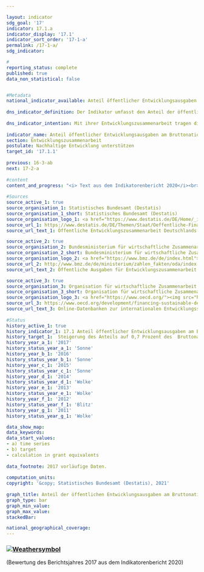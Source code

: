 ```yaml
---

layout: indicator    
sdg_goal: '17'    
indicator: 17.1.a    
indicator_display: '17.1'    
indicator_sort_order: '17-1-a'    
permalink: /17-1-a/    
sdg_indicator:     

#    
reporting_status: complete    
published: true    
data_non_statistical: false    


#Metadata    
national_indicator_available: Anteil öffentlicher Entwicklungsausgaben am Bruttonationaleinkommen    
    
dns_indicator_definition: Der Indikator umfasst den Anteil der öffentlichen Entwicklungsausgaben (Official Development Assistance, ODA) im Verhältnis zum Bruttonationaleinkommen (BNE).    
    
dns_indicator_intention: Mit ihrer Entwicklungszusammenarbeit tragen die Geber dazu bei, die weltweite Armut zu mindern, humanitäre Notlagen zu lindern, den Frieden zu sichern, Demokratie zu verwirklichen sowie die Globalisierung gerecht zu gestalten und die Umwelt zu schützen. Um dieser Verantwortung gerecht zu werden, will die Bundesregierung das ursprünglich 1970 von der Generalversammlung der Vereinten Nationen festgelegte Ziel, den Anteil öffentlicher Entwicklungsausgaben am Bruttonationaleinkommen (ODA-Quote) auf 0,7 % zu steigern, bis zum Jahr 2030 erreichen.    
    
indicator_name: Anteil öffentlicher Entwicklungsausgaben am Bruttonationaleinkommen    
section: Entwicklungszusammenarbeit    
postulate: Nachhaltige Entwicklung unterstützen    
target_id: '17.1.1'    
    
previous: 16-3-ab    
next: 17-2-a    
    
#content    
content_and_progress: "<i> Text aus dem Indikatorenbericht 2020</i><br><br>Datengrundlage des Indikators sind die Statistiken der Leistungen der deutschen Entwicklungszusammenarbeit, die im Auftrag des Bundesministeriums für wirtschaftliche Zusammenarbeit und Entwicklung (BMZ) vom Statistischen Bundesamt erstellt werden. Die Anrechenbarkeit einer Leistung als ODA ist durch Richtlinien des Entwicklungsausschusses (DAC) der Organisation für wirtschaftliche Zusammenarbeit und Entwicklung (OECD) definiert. Zur ODA zählen vor allem Ausgaben für die finanzielle und technische Zusammenarbeit mit Entwicklungsländern, humanitäre Hilfe sowie Beiträge für Entwicklungszusammenarbeit an multilaterale Institutionen wie zum Beispiel die Vereinten Nationen, die Europäische Union, die Weltbank oder regionale Entwicklungsbanken. Darüber hinaus sind auch Ausgaben für bestimmte Friedensmissionen, Schuldenerleichterungen sowie bestimmte Ausgaben für Entwicklung im Geberland, wie etwa Studienplatzkosten für Studierende aus Entwicklungsländern oder Ausgaben für entwicklungsspezifische Forschung, als ODA anrechenbar.<br><br>Der DAC definiert auch die Liste der ODA-fähigen Entwicklungsländer. Diese umfasst die am wenigsten entwickelten Länder (LDCs) sowie weitere Länder mit niedrigem und mittlerem Bruttonationaleinkommen pro Kopf. Ausgeschlossen sind Mitglieder der G7 und Russland, der EU sowie EU-Beitrittskandidaten mit festem Beitrittsdatum. Die Liste wird in der Regel dreijährlich aktualisiert. Veränderungen des Indikators können sich also auch dadurch ergeben, dass einzelne oder mehrere Länder in die Liste aufgenommen werden oder aus ihr herausfallen.<br><br>2018 fand eine Änderung bei der Erfassung der ODA statt. Wurden bisher die Nettoausgaben betrachtet, so basiert die Berechnung der ODA seitdem auf der sogenannten „Zuschussäquivalent-Methode“. Hierbei werden Zuschüsse bzw. bei vergünstigten Darlehen nur der Schenkungsanteil als ODA erfasst. So betrugen die ODA-Leistungen nach neuer Methode 2019 21,3 Milliarden Euro (Daten der OECD vorläufig) und lagen nur geringfügig höher als 2018 (21,2 Milliarden Euro). Der Anteil der öffentlichen Entwicklungsausgaben am deutschen BNE lag in 2019 bei 0,60 % (vorläufiger Wert; 2018: 0,6 1 %).<br><br>Zur Vergleichbarkeit der alten und neuen Berechnungsmethode werden im Folgenden die ODA-Daten nach der bisherigen Methoden dargestellt. Nach alter Berechnungsmethode betrugen die Netto-ODA-Leistungen im Jahr 2019 rund 21,2 Milliarden Euro (Daten der OECD vorläufig), dies bedeutet einen Rückgang um 2,5 % im Vergleich zum Vorjahr (21,8 Milliarden Euro). <br><br>Im internationalen Vergleich war Deutschland 2019 absolut gesehen erneut der zweitgrößte Geber hinter den USA und vor Großbritannien (vorläufige Ergebnisse). Die von Deutschland erreichte ODA-Quote von 0,60 % lag über dem Durchschnittswert der EU-Mitglieder des OECD-Entwicklungsausschusses (0,47 %). Im Hinblick auf die ODA-Quote lag Deutschland auf Platz 6 der 29 DAC-Mitgliedsländer. Das internationale Ziel von 0,7 % erreichen nach vorläufigen Ergebnissen für das Jahr 2019 die DAC-Länder Luxemburg, Norwegen, Schweden, Dänemark und Großbritannien. <br><br>Neben der öffentlichen Entwicklungszusammenarbeit werden auch von privater Seite Eigenmittel, zum Beispiel von Kirchen, Stiftungen und Verbänden, aufgewendet. Diese private Entwicklungszusammenarbeit, die nicht ODA-relevant ist, belief sich 2018 auf 1,2 Milliarden Euro, was einem Anteil von 0,03 % am Bruttonationaleinkommen entsprach. Private Direktinvestitionen in den Entwicklungsländern beliefen sich 2018 auf 13,7 Milliarden Euro."    
    
#Sources    
source_active_1: true                    
source_organisation_1: Statistisches Bundesamt (Destatis)                    
source_organisation_1_short: Statistisches Bundesamt (Destatis)                    
source_organisation_logo_1: <a href="https://www.destatis.de/DE/Home/_inhalt.html"><img src="https://g205sdgs.github.io/sdg-indicators/public/logos/destatis.png" alt=" Statistisches Bundesamt (Destatis)" title="Klicken Sie hier um zu der Homepage der Organisation zu gelangen" /></a>                    
source_url_1: https://www.destatis.de/DE/Themen/Staat/Oeffentliche-Finanzen/Entwicklungszusammenarbeit/_inhalt.html                        
source_url_text_1: Öffentliche Entwicklungszusammenarbeit Deutschlands                        

source_active_2: true                    
source_organisation_2: Bundesministerium für wirtschaftliche Zusammenarbeit und Entwicklung (BMZ)                    
source_organisation_2_short: Bundesministerium für wirtschaftliche Zusammenarbeit und Entwicklung (BMZ)                    
source_organisation_logo_2: <a href="https://www.bmz.de/de/index.html"><img src="https://g205sdgs.github.io/sdg-indicators/public/logos/bmz.png" alt=" Bundesministerium für wirtschaftliche Zusammenarbeit und Entwicklung (BMZ)" title="Klicken Sie hier um zu der Homepage der Organisation zu gelangen" /></a>                    
source_url_2: http://www.bmz.de/de/ministerium/zahlen_fakten/oda/index.html                        
source_url_text_2: Öffentliche Ausgaben für Entwicklungszusammenarbeit                        

source_active_3: true                    
source_organisation_3: Organisation für wirtschaftliche Zusammenarbeit und Entwicklung (OECD)                    
source_organisation_3_short: Organisation für wirtschaftliche Zusammenarbeit und Entwicklung (OECD)                    
source_organisation_logo_3: <a href="https://www.oecd.org/"><img src="https://g205sdgs.github.io/sdg-indicators/public/logos/oecd.png" alt=" Organisation für wirtschaftliche Zusammenarbeit und Entwicklung (OECD)" title="Klicken Sie hier um zu der Homepage der Organisation zu gelangen" /></a>                    
source_url_3: https://www.oecd.org/development/financing-sustainable-development/development-finance-data/idsonline.htm                        
source_url_text_3: Online-Datenbanken zur internationalen Entwicklungsstatistik                        
    
#Status    
history_active_1: true
history_indicator_1: 17.1 Anteil öffentlicher Entwicklungsausgaben am Bruttonationaleinkommen
history_target_1:  Steigerung des Anteils auf 0,7 Prozent des  Bruttonationaleinkommens bis 2030
history_year_a_1: '2017'                            
history_status_year_a_1: 'Sonne'
history_year_b_1: '2016'                            
history_status_year_b_1: 'Sonne'
history_year_c_1: '2015'                            
history_status_year_c_1: 'Sonne'
history_year_d_1: '2014'                            
history_status_year_d_1: 'Wolke'
history_year_e_1: '2013'                            
history_status_year_e_1: 'Wolke'
history_year_f_1: '2012'                            
history_status_year_f_1: 'Blitz'
history_year_g_1: '2011'                            
history_status_year_g_1: 'Wolke'    

data_show_map:     
data_keywords:    
data_start_values:     
- a) time series
- b) target
- calculation in grant equivalents
    
data_footnote: 2017 vorläufige Daten.    
    
computation_units:     
copyright: '&copy; Statistisches Bundesamt (Destatis), 2021'
    
graph_title: Anteil der öffentlichen Entwicklungsausgaben am Bruttonationaleinkommen    
graph_type: bar    
graph_min_value:     
graph_max_value:     
stackedBar:    

national_geographical_coverage:     
---    
```

<div>
  <div class="my-header">
    <h3>
      <a href="https://sustainabledevelopment-deutschland.github.io/status/"><img src="https://g205sdgs.github.io/sdg-indicators/public/Wettersymbole/Sonne.png" title="Bei Fortsetzung der Entwicklung beträgt die Abweichung vom Zielwert weniger als 5&nbsp;% der Differenz zwischen Zielwert und aktuellem Wert" alt="Weathersymbol" />
      </a>
    </h3>
  </div>
  <div class="my-header-note">
    <span> (Bewertung des Berichtsjahres 2017 aus dem Indikatorenbericht 2020)</span>
  </div>
</div>